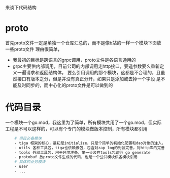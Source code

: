 来谈下代码结构
# proto
首先proto文件一定是单独一个仓库汇总的，而不是像b站的一样一个模块下面放一些proto文件
理由很简单，
- 我最初的目标是跨语言的grpc调用，proto文件是各语言通用的
- grpc主要供内部调用，目前公司的内部调用走http接口，要造参数要么重新定义一遍请求和返回结构体，
  要么引用调用的那个模块，这都是不合理的，且虽然接口有版本之分，但是并没有真正分开，如果只是添加或去掉一个字段
    是不能及时同步的，而中心化的proto文件是可以做到的

# 代码目录
一个模块一个go.mod，我这里为了简单，所有模块共用了一个go.mod，但实际工程是不可以这样的，可以有个专门的模块做版本控制，所有模块都引用

```bash
    # 项目必备模块
    - tiga 框架的核心，最初是initialize，只是个简单的初始化配置和dao对象的注入，后逐渐发展成框架
    - utils 各种工具包，tiga也依赖该包，包含对zap log的封装完善，对http库的完善，反射及常用的工具
    - tools 外部工具包，用于环境准备，第一步及在tools包运行 go generate
    - protobuf 放proto文件生成的代码，也是一个公共模块供各模块引用
    # 具体的业务模块
    - user
    - ...
```